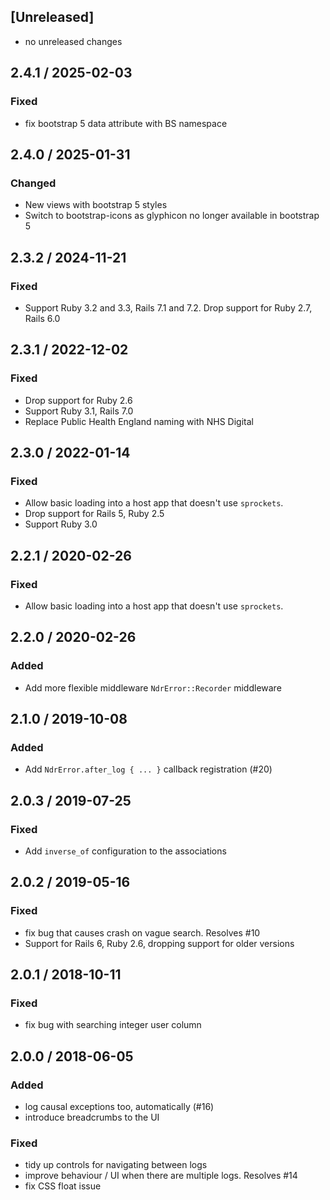 ## [Unreleased]
* no unreleased changes

## 2.4.1 / 2025-02-03
### Fixed
* fix bootstrap 5 data attribute with BS namespace

## 2.4.0 / 2025-01-31
### Changed
* New views with bootstrap 5 styles
* Switch to bootstrap-icons as glyphicon no longer available in bootstrap 5

## 2.3.2 / 2024-11-21
### Fixed
* Support Ruby 3.2 and 3.3, Rails 7.1 and 7.2. Drop support for Ruby 2.7, Rails 6.0

## 2.3.1 / 2022-12-02
### Fixed
* Drop support for Ruby 2.6
* Support Ruby 3.1, Rails 7.0
* Replace Public Health England naming with NHS Digital

## 2.3.0 / 2022-01-14
### Fixed
* Allow basic loading into a host app that doesn't use `sprockets`.
* Drop support for Rails 5, Ruby 2.5
* Support Ruby 3.0

## 2.2.1 / 2020-02-26
### Fixed
* Allow basic loading into a host app that doesn't use `sprockets`.

## 2.2.0 / 2020-02-26
### Added
* Add more flexible middleware `NdrError::Recorder` middleware

## 2.1.0 / 2019-10-08
### Added
* Add `NdrError.after_log { ... }` callback registration (#20)

## 2.0.3 / 2019-07-25
### Fixed
* Add `inverse_of` configuration to the associations

## 2.0.2 / 2019-05-16
### Fixed
* fix bug that causes crash on vague search. Resolves #10
* Support for Rails 6, Ruby 2.6, dropping support for older versions

## 2.0.1 / 2018-10-11
### Fixed
* fix bug with searching integer user column

## 2.0.0 / 2018-06-05
### Added
* log causal exceptions too, automatically (#16)
* introduce breadcrumbs to the UI

### Fixed
* tidy up controls for navigating between logs
* improve behaviour / UI when there are multiple logs. Resolves #14
* fix CSS float issue

